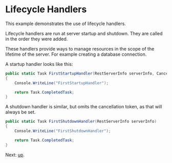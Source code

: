 # Lifecycle Handlers

This example demonstrates the use of lifecycle handlers.

Lifecycle handlers are run at server startup and shutdown. They are called in
the order they were added.

These handlers provide ways to manage resources in the scope of the lifetime
of the server. For example creating a database connection.

A startup handler looks like this:

```csharp
public static Task FirstStartupHandler(RestServerInfo serverInfo, CancellationToken token)
{
    Console.WriteLine("FirstStartupHandler");

    return Task.CompletedTask;
}
```

A shutdown handler is similar, but omits the cancellation token, as that will
always be set.

```csharp
public static Task FirstShutdownHandler(RestServerInfo serverInfo)
{
    Console.WriteLine("FirstShutdownHandler");

    return Task.CompletedTask;
}
```

Next: [up](..).
